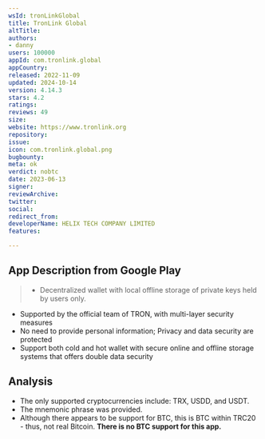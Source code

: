```yaml
---
wsId: tronLinkGlobal
title: TronLink Global
altTitle: 
authors:
- danny
users: 100000
appId: com.tronlink.global
appCountry: 
released: 2022-11-09
updated: 2024-10-14
version: 4.14.3
stars: 4.2
ratings: 
reviews: 49
size: 
website: https://www.tronlink.org
repository: 
issue: 
icon: com.tronlink.global.png
bugbounty: 
meta: ok
verdict: nobtc
date: 2023-06-13
signer: 
reviewArchive: 
twitter: 
social: 
redirect_from: 
developerName: HELIX TECH COMPANY LIMITED
features: 

---
```


## App Description from Google Play 

> - Decentralized wallet with local offline storage of private keys held by users only. 
- Supported by the official team of TRON, with multi-layer security measures
- No need to provide personal information; Privacy and data security are protected
- Support both cold and hot wallet with secure online and offline storage systems that offers double data security

## Analysis 

- The only supported cryptocurrencies include: TRX, USDD, and USDT. 
- The mnemonic phrase was provided. 
- Although there appears to be support for BTC, this is BTC within TRC20 - thus, not real Bitcoin. **There is no BTC support for this app.**
